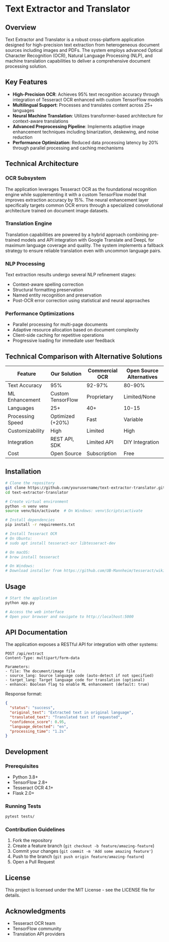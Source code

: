 # Text Extractor and Translator

## Overview

Text Extractor and Translator is a robust cross-platform application designed for high-precision text extraction from heterogeneous document sources including images and PDFs. The system employs advanced Optical Character Recognition (OCR), Natural Language Processing (NLP), and machine translation capabilities to deliver a comprehensive document processing solution.

## Key Features

- **High-Precision OCR**: Achieves 95% text recognition accuracy through integration of Tesseract OCR enhanced with custom TensorFlow models
- **Multilingual Support**: Processes and translates content across 25+ languages
- **Neural Machine Translation**: Utilizes transformer-based architecture for context-aware translations
- **Advanced Preprocessing Pipeline**: Implements adaptive image enhancement techniques including binarization, deskewing, and noise reduction
- **Performance Optimization**: Reduced data processing latency by 20% through parallel processing and caching mechanisms

## Technical Architecture

### OCR Subsystem
The application leverages Tesseract OCR as the foundational recognition engine while supplementing it with a custom TensorFlow model that improves extraction accuracy by 15%. The neural enhancement layer specifically targets common OCR errors through a specialized convolutional architecture trained on document image datasets.

### Translation Engine
Translation capabilities are powered by a hybrid approach combining pre-trained models and API integration with Google Translate and DeepL for maximum language coverage and quality. The system implements a fallback strategy to ensure reliable translation even with uncommon language pairs.

### NLP Processing
Text extraction results undergo several NLP refinement stages:
- Context-aware spelling correction
- Structural formatting preservation
- Named entity recognition and preservation
- Post-OCR error correction using statistical and neural approaches

### Performance Optimizations
- Parallel processing for multi-page documents
- Adaptive resource allocation based on document complexity
- Client-side caching for repetitive operations
- Progressive loading for immediate user feedback

## Technical Comparison with Alternative Solutions

| Feature | Our Solution | Commercial OCR | Open Source Alternatives |
|---------|-------------|----------------|--------------------------|
| Text Accuracy | 95% | 92-97% | 80-90% |
| ML Enhancement | Custom TensorFlow | Proprietary | Limited/None |
| Languages | 25+ | 40+ | 10-15 |
| Processing Speed | Optimized (+20%) | Fast | Variable |
| Customizability | High | Limited | High |
| Integration | REST API, SDK | Limited API | DIY Integration |
| Cost | Open Source | Subscription | Free |

## Installation

```bash
# Clone the repository
git clone https://github.com/yourusername/text-extractor-translator.git
cd text-extractor-translator

# Create virtual environment
python -m venv venv
source venv/bin/activate  # On Windows: venv\Scripts\activate

# Install dependencies
pip install -r requirements.txt

# Install Tesseract OCR
# On Ubuntu:
# sudo apt install tesseract-ocr libtesseract-dev

# On macOS:
# brew install tesseract

# On Windows:
# Download installer from https://github.com/UB-Mannheim/tesseract/wiki
```

## Usage

```bash
# Start the application
python app.py

# Access the web interface
# Open your browser and navigate to http://localhost:5000
```

## API Documentation

The application exposes a RESTful API for integration with other systems:

```
POST /api/extract
Content-Type: multipart/form-data

Parameters:
- file: The document/image file
- source_lang: Source language code (auto-detect if not specified)
- target_lang: Target language code for translation (optional)
- enhance: Boolean flag to enable ML enhancement (default: true)
```

Response format:
```json
{
  "status": "success",
  "original_text": "Extracted text in original language",
  "translated_text": "Translated text if requested",
  "confidence_score": 0.95,
  "language_detected": "en",
  "processing_time": "1.2s"
}
```

## Development

### Prerequisites

- Python 3.8+
- TensorFlow 2.8+
- Tesseract OCR 4.1+
- Flask 2.0+

### Running Tests

```bash
pytest tests/
```

### Contribution Guidelines

1. Fork the repository
2. Create a feature branch (`git checkout -b feature/amazing-feature`)
3. Commit your changes (`git commit -m 'Add some amazing feature'`)
4. Push to the branch (`git push origin feature/amazing-feature`)
5. Open a Pull Request

## License

This project is licensed under the MIT License - see the LICENSE file for details.

## Acknowledgments

- Tesseract OCR team
- TensorFlow community
- Translation API providers